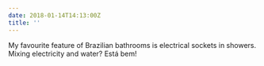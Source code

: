 ```yaml
---
date: 2018-01-14T14:13:00Z
title: ''
---
```

My favourite feature of Brazilian bathrooms is electrical sockets in showers. Mixing electricity and water? Está bem!
